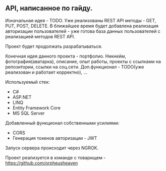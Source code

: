 ## API, написанное по гайду.

Изначальная идея - TODO. Уже реализованы REST API методы - GET, PUT, POST, DELETE. В ближайшее время будет добавлена реализация авторизации пользователей - уже готова база данных пользователей с реализацией методов REST API. 

Проект будет продолжать разрабатываться.

Конечная идея данного проекта - портфолио. Никнейм, фотография(аватарка), описание, опыт работы, проекты с ссылками на репозитории, ссылки на соц.сети. Доп.функционал - TODO(уже реализован и работает корректно), ...

Используемый стек:
- C#
- ASP.NET
- LINQ
- Entity Framework Core
- MS SQL Server

Добавленный функционал собственными усилиями:
- CORS
- Генерация токенов авторизации - JWT

Запуск сервера происходит через NGROK.

Проект реализуется в команде с товарищем - https://github.com/orpheusheaven
